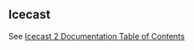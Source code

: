 
##  Icecast 


See [Icecast 2 Documentation Table of Contents](http://www.icecast.org/docs/icecast-2.3.3/) 
